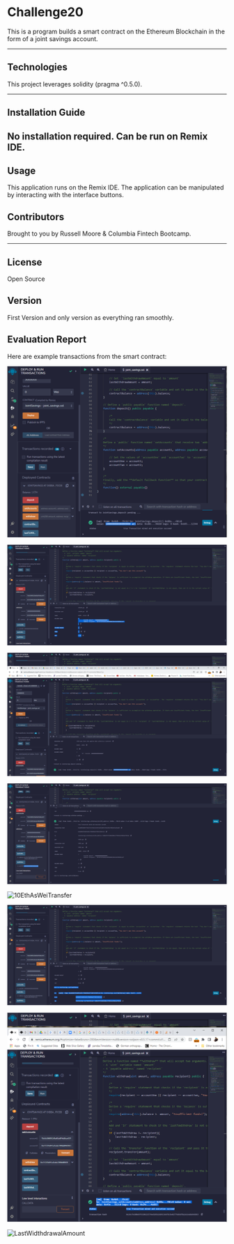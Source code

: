 # Challenge20

This is a program builds a smart contract on the Ethereum Blockchain in the form of a joint savings account.

---

## Technologies

This project leverages solidity (pragma ^0.5.0).

---

## Installation Guide

No installation required.  Can be run on Remix IDE.
---

## Usage

This application runs on the Remix IDE.  The application can be manipulated by interacting with the interface buttons.

## Contributors

Brought to you by Russell Moore & Columbia Fintech Bootcamp.

---
## License

Open Source

## Version

First Version and only version as everything ran smoothly.

## Evaluation Report

 Here are example transactions from the smart contract:

![1EthAsWei](1EthAsWei.png "Deposit Test")

![1EthAsWeiTransfer](1EthAsWeiTransfer.png "Successfully Transfered 1 Eth")

![5EthAsWei](5EthAsWei.png "Deposit Test 2")

![5EthAsWeiTransfer](5EthAsWeiTransfer.png "Successfully Transfered 5 Eth")

![10EthAsWeiTransfer](10EthAsWeiTransfer.png "Successfully Transfered 10 Eth")

![LastToWithdraw](LastToWithdraw.png "Calls LastToWithdraw Function")

![SetAccount](SetAccount.png "Successfully Set Accounts")

![LastWidthdrawalAmount](LastWidthdrawalAmount.png "Calls LastWithdrawalAmount Function")